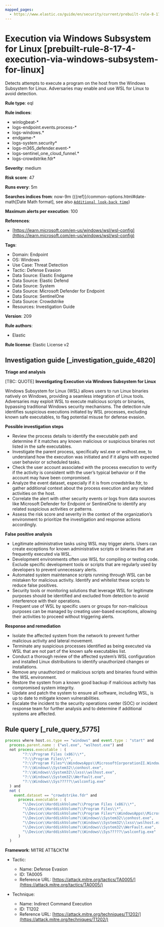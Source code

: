 ```yaml
---
mapped_pages:
  - https://www.elastic.co/guide/en/security/current/prebuilt-rule-8-17-4-execution-via-windows-subsystem-for-linux.html
---
```


# Execution via Windows Subsystem for Linux [prebuilt-rule-8-17-4-execution-via-windows-subsystem-for-linux]

Detects attempts to execute a program on the host from the Windows Subsystem for Linux. Adversaries may enable and use WSL for Linux to avoid detection.

**Rule type**: eql

**Rule indices**:

* winlogbeat-*
* logs-endpoint.events.process-*
* logs-windows.*
* endgame-*
* logs-system.security*
* logs-m365_defender.event-*
* logs-sentinel_one_cloud_funnel.*
* logs-crowdstrike.fdr*

**Severity**: medium

**Risk score**: 47

**Runs every**: 5m

**Searches indices from**: now-9m ({{ref}}/common-options.html#date-math[Date Math format], see also [`Additional look-back time`](docs-content://solutions/security/detect-and-alert/create-detection-rule.md#rule-schedule))

**Maximum alerts per execution**: 100

**References**:

* [https://learn.microsoft.com/en-us/windows/wsl/wsl-config](https://learn.microsoft.com/en-us/windows/wsl/wsl-config)

**Tags**:

* Domain: Endpoint
* OS: Windows
* Use Case: Threat Detection
* Tactic: Defense Evasion
* Data Source: Elastic Endgame
* Data Source: Elastic Defend
* Data Source: System
* Data Source: Microsoft Defender for Endpoint
* Data Source: SentinelOne
* Data Source: Crowdstrike
* Resources: Investigation Guide

**Version**: 209

**Rule authors**:

* Elastic

**Rule license**: Elastic License v2

## Investigation guide [_investigation_guide_4820]

**Triage and analysis**

[TBC: QUOTE]
**Investigating Execution via Windows Subsystem for Linux**

Windows Subsystem for Linux (WSL) allows users to run Linux binaries natively on Windows, providing a seamless integration of Linux tools. Adversaries may exploit WSL to execute malicious scripts or binaries, bypassing traditional Windows security mechanisms. The detection rule identifies suspicious executions initiated by WSL processes, excluding known safe executables, to flag potential misuse for defense evasion.

**Possible investigation steps**

* Review the process details to identify the executable path and determine if it matches any known malicious or suspicious binaries not listed in the safe executables.
* Investigate the parent process, specifically wsl.exe or wslhost.exe, to understand how the execution was initiated and if it aligns with expected user behavior or scheduled tasks.
* Check the user account associated with the process execution to verify if the activity is consistent with the user’s typical behavior or if the account may have been compromised.
* Analyze the event dataset, especially if it is from crowdstrike.fdr, to gather additional context about the process execution and any related activities on the host.
* Correlate the alert with other security events or logs from data sources like Microsoft Defender for Endpoint or SentinelOne to identify any related suspicious activities or patterns.
* Assess the risk score and severity in the context of the organization’s environment to prioritize the investigation and response actions accordingly.

**False positive analysis**

* Legitimate administrative tasks using WSL may trigger alerts. Users can create exceptions for known administrative scripts or binaries that are frequently executed via WSL.
* Development environments often use WSL for compiling or testing code. Exclude specific development tools or scripts that are regularly used by developers to prevent unnecessary alerts.
* Automated system maintenance scripts running through WSL can be mistaken for malicious activity. Identify and whitelist these scripts to reduce false positives.
* Security tools or monitoring solutions that leverage WSL for legitimate purposes should be identified and excluded from detection to avoid interference with their operations.
* Frequent use of WSL by specific users or groups for non-malicious purposes can be managed by creating user-based exceptions, allowing their activities to proceed without triggering alerts.

**Response and remediation**

* Isolate the affected system from the network to prevent further malicious activity and lateral movement.
* Terminate any suspicious processes identified as being executed via WSL that are not part of the known safe executables list.
* Conduct a thorough review of the affected system’s WSL configuration and installed Linux distributions to identify unauthorized changes or installations.
* Remove any unauthorized or malicious scripts and binaries found within the WSL environment.
* Restore the system from a known good backup if malicious activity has compromised system integrity.
* Update and patch the system to ensure all software, including WSL, is up to date to mitigate known vulnerabilities.
* Escalate the incident to the security operations center (SOC) or incident response team for further analysis and to determine if additional systems are affected.


## Rule query [_rule_query_5775]

```js
process where host.os.type == "windows" and event.type : "start" and
  process.parent.name : ("wsl.exe", "wslhost.exe") and
  not process.executable : (
        "?:\\Program Files (x86)\\*",
        "?:\\Program Files\\*",
        "?:\\Program Files*\\WindowsApps\\MicrosoftCorporationII.WindowsSubsystemForLinux_*\\wsl*.exe",
        "?:\\Windows\\System32\\conhost.exe",
        "?:\\Windows\\System32\\lxss\\wslhost.exe",
        "?:\\Windows\\System32\\WerFault.exe",
        "?:\\Windows\\Sys?????\\wslconfig.exe"
  ) and
  not (
    event.dataset == "crowdstrike.fdr" and
      process.executable : (
        "\\Device\\HarddiskVolume?\\Program Files (x86)\\*",
        "\\Device\\HarddiskVolume?\\Program Files\\*",
        "\\Device\\HarddiskVolume?\\Program Files*\\WindowsApps\\MicrosoftCorporationII.WindowsSubsystemForLinux_*\\wsl*.exe",
        "\\Device\\HarddiskVolume?\\Windows\\System32\\conhost.exe",
        "\\Device\\HarddiskVolume?\\Windows\\System32\\lxss\\wslhost.exe",
        "\\Device\\HarddiskVolume?\\Windows\\System32\\WerFault.exe",
        "\\Device\\HarddiskVolume?\\Windows\\Sys?????\\wslconfig.exe"
      )
  )
```

**Framework**: MITRE ATT&CKTM

* Tactic:

    * Name: Defense Evasion
    * ID: TA0005
    * Reference URL: [https://attack.mitre.org/tactics/TA0005/](https://attack.mitre.org/tactics/TA0005/)

* Technique:

    * Name: Indirect Command Execution
    * ID: T1202
    * Reference URL: [https://attack.mitre.org/techniques/T1202/](https://attack.mitre.org/techniques/T1202/)



